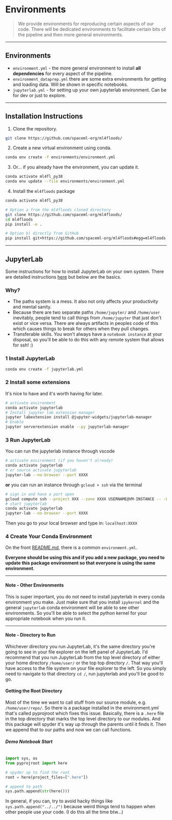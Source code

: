 # Environments

> We provide environments for reproducing certain aspects of our code. There will be dedicated environments to facilitate certain bits of the pipeline and then more general environments.

---
## Environments

* `environment.yml` - the more general environment to install **all dependencies** for every aspect of the pipeline.
* `environment_dataprep.yml` there are some extra environments for getting and loading data. Will be shown in specific notebooks.
* `jupyterlab.yml` - for setting up your own jupyterlab environment. Can be for dev or just to explore.

---
## Installation Instructions

1. Clone the repository.

```bash
git clone https://github.com/spaceml-org/ml4floods/
```

2. Create a new virtual environment using conda.

```bash
conda env create -f environments/environment.yml
```

3. Or... if you already have the environment, you can update it.

```bash
conda activate ml4fl_py38
conda env update --file environments/environment.yml
```

4. Install the `ml4floods` package

```bash
conda activate ml4fl_py38

# Option a from the ml4floods cloned directory
git clone https://github.com/spaceml-org/ml4floods/
cd ml4floods
pip install -e .

# Option b) directly from GitHub
pip install git+https://github.com/spaceml-org/ml4floods#egg=ml4floods
```

---
## JupyterLab

Some instructions for how to install JupyterLab on your own system. There are detailed instructions [here](https://jejjohnson.github.io/research_journal/tutorials/remote_computing/vscode_jlab/) but below are the basics.

### Why?

* The paths system is a mess. It also not only affects your productivity and mental sanity.
* Because there are two separate paths `/home/jupyter/` and `/home/user` inevitably, people tend to call things from `/home/jupyter` that just don't exist or vice versa. There are always artifacts in peoples code of this which causes things to break for others when they pull changes.
* Transferable skills. You won't always have a `notebook instance` at your disposal, so you'll be able to do this with any remote system that allows for ssh! :)

### 1 Install JupyterLab

```bash
conda env create -f jupyterlab.yml
```

### 2 Install some extensions

It's nice to have and it's worth having for later.

```bash
# activate environment
conda activate jupyterlab
# Install jupyter lab extension manager
jupyter labextension install @jupyter-widgets/jupyterlab-manager
# Enable
jupyter serverextension enable --py jupyterlab-manager
```

### 3 Run JupyterLab

You can run the jupyterlab instance through vscode

```bash
# activate environment (if you haven't already)
conda activate jupyterlab
# or source activate jupyterlab
jupyter-lab --no-browser --port XXXX
```

**or** you can run an instance through `gcloud + ssh` via the terminal

```bash
# sign in and have a port open
gcloud compute ssh --project XXX --zone XXXX USERNAME@VM-INSTANCE -- -L XXXX:localhost:XXXX
# start jupyterlab
conda activate jupyterlab
jupyter-lab --no-browser --port XXXX
```

Then you go to your local browser and type in: `localhost:XXXX`

### 4 Create Your Conda Environment

On the front [README.md](../README.md), there is a common `environment.yml`.

**Everyone should be using this and if you add a new package, you need to update this package environment so that everyone is using the same environment**.

---

#### Note - Other Environments

This is super important, you do not need to install jupyterlab in every conda environment you make. Just make sure that you install `ipykernel` and the general `jupyterlab` conda environment will be able to see other environments. So you'll be able to select the python kernel for your appropriate notebook when you run it.

---

#### Note - Directory to Run

Whichever directory you run JupyterLab, it's the same directory you're going to see in your file explorer on the left panel of JupyterLab. I'd recommend that you run JupyterLab from the top level directory of either your home directory `/home/user/` or the top top directory `/`. That way you'll have access to the file system on your file explorer to the left. So you simply need to navigate to that directory `cd /`, run jupyterlab and you'll be good to go.

#### Getting the Root Directory


Most of the time we want to call stuff from our source module, e.g. `/home/user/repo/`. So there is a package installed in the environment.yml that's called pyprojroot which fixes this issue. Basically, there is a `.here` file in the top directory that marks the top level directory to our modules. And this package will spyder it's way up through the parents until it finds it. Then we append that to our paths and now we can call functions.


##### Demo Notebook Start


```python

import sys, os
from pyprojroot import here

# spyder up to find the root
root = here(project_files=[".here"])

# append to path
sys.path.append(str(here()))

```

In general, if you can, try to avoid hacky things like `sys.path.append("../../")` because weird things tend to happen when other people use your code. (I do this all the time btw...)